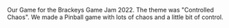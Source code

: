 Our Game for the Brackeys Game Jam 2022. The theme was "Controlled Chaos". We made a Pinball game with lots of chaos and a little bit of control.
